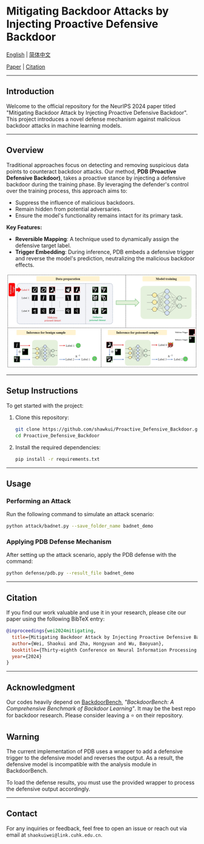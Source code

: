 # Mitigating Backdoor Attacks by Injecting Proactive Defensive Backdoor

[English](./README.md) | [简体中文](./README_cn.md)

[Paper](https://arxiv.org/abs/2405.16112) | [Citation](#citation)

---

## Introduction

Welcome to the official repository for the NeurIPS 2024 paper titled "Mitigating Backdoor Attack by Injecting Proactive Defensive Backdoor". This project introduces a novel defense mechanism against malicious backdoor attacks in machine learning models.

---

## Overview

Traditional approaches focus on detecting and removing suspicious data points to counteract backdoor attacks. Our method, **PDB (Proactive Defensive Backdoor)**, takes a proactive stance by injecting a defensive backdoor during the training phase. By leveraging the defender's control over the training process, this approach aims to:

- Suppress the influence of malicious backdoors.
- Remain hidden from potential adversaries.
- Ensure the model's functionality remains intact for its primary task.

**Key Features:**

- **Reversible Mapping**: A technique used to dynamically assign the defensive target label.
- **Trigger Embedding**: During inference, PDB embeds a defensive trigger and reverse the model's prediction, neutralizing the malicious backdoor effects.

![Framework Diagram](framework.png)

---

## Setup Instructions

To get started with the project:

1. Clone this repository:
   ```bash
   git clone https://github.com/shawkui/Proactive_Defensive_Backdoor.git
   cd Proactive_Defensive_Backdoor
   ```

2. Install the required dependencies:
   ```bash
   pip install -r requirements.txt
   ```

---

## Usage

### Performing an Attack

Run the following command to simulate an attack scenario:
```bash
python attack/badnet.py --save_folder_name badnet_demo
```

### Applying PDB Defense Mechanism

After setting up the attack scenario, apply the PDB defense with the command:
```bash
python defense/pdb.py --result_file badnet_demo
```

---

## Citation

If you find our work valuable and use it in your research, please cite our paper using the following BibTeX entry:

```bibtex
@inproceedings{wei2024mitigating,
  title={Mitigating Backdoor Attack by Injecting Proactive Defensive Backdoor},
  author={Wei, Shaokui and Zha, Hongyuan and Wu, Baoyuan},
  booktitle={Thirty-eighth Conference on Neural Information Processing Systems},
  year={2024}
}
```

---
## Acknowledgment
Our codes heavily depend on [BackdoorBench](https://github.com/SCLBD/BackdoorBench), *"BackdoorBench: A Comprehensive Benchmark of Backdoor Learning"*. It may be the best repo for backdoor research. Please consider leaving a :star: on their repository.


## Warning

The current implementation of PDB uses a wrapper to add a defensive trigger to the defensive model and reverses the output. As a result, the defensive model is incompatible with the analysis module in BackdoorBench.

To load the defense results, you must use the provided wrapper to process the defensive output accordingly.

---

## Contact

For any inquiries or feedback, feel free to open an issue or reach out via email at `shaokuiwei@link.cuhk.edu.cn`.
